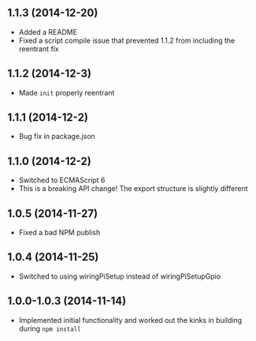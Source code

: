 ## 1.1.3 (2014-12-20)

- Added a README
- Fixed a script compile issue that prevented 1.1.2 from including the reentrant fix

## 1.1.2 (2014-12-3)

- Made ```init``` properly reentrant

## 1.1.1 (2014-12-2)

- Bug fix in package.json

## 1.1.0 (2014-12-2)

- Switched to ECMAScript 6
- This is a breaking API change! The export structure is slightly different

## 1.0.5 (2014-11-27)

- Fixed a bad NPM publish

## 1.0.4 (2014-11-25)

- Switched to using wiringPiSetup instead of wiringPiSetupGpio

## 1.0.0-1.0.3 (2014-11-14)

- Implemented initial functionality and worked out the kinks in building during ```npm install```
